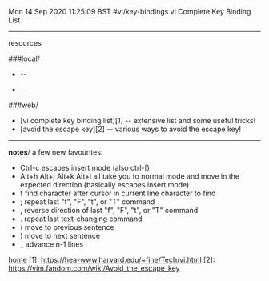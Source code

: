 Mon 14 Sep 2020 11:25:09 BST
#vi/key-bindings
vi Complete Key Binding List
_____


resources

###local/

* []() --  

* [](/home/pi/Documents/notesystem/) -- 

###web/
* [vi complete key binding list][1] -- extensive list and some useful tricks!
* [avoid the escape key][2] -- various ways to avoid the escape key!
___

**notes**/
a few new favourites:

  * Ctrl-c  escapes insert mode (also ctrl-[)
  * Alt+h Alt+j Alt+k Alt+l all take you to normal mode and move in the expected direction (basically escapes insert mode) 
  * f	find character after cursor in current line	character to find
  * ;	repeat last "f", "F", "t", or "T" command
  * ,	reverse direction of last "f", "F", "t", or "T" command
  * .	repeat last text-changing command
  * (	move to previous sentence
  * )	move to next sentence
  * _	advance n-1 lines

[home](/home/pi/Documents/notesystem/vim-index.md) 
[1]: https://hea-www.harvard.edu/~fine/Tech/vi.html
[2]: https://vim.fandom.com/wiki/Avoid_the_escape_key
